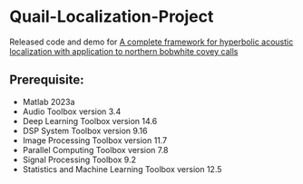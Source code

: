 # Quail-Localization-Project

Released code and demo for [A complete framework for hyperbolic acoustic localization with application to northern bobwhite covey calls](https://www.sciencedirect.com/science/article/pii/S1574954124004138)

## Prerequisite:

- Matlab 2023a
- Audio Toolbox version 3.4
- Deep Learning Toolbox version 14.6
- DSP System Toolbox version 9.16
- Image Processing Toolbox version 11.7
- Parallel Computing Toolbox version 7.8
- Signal Processing Toolbox 9.2
- Statistics and Machine Learning Toolbox version 12.5

